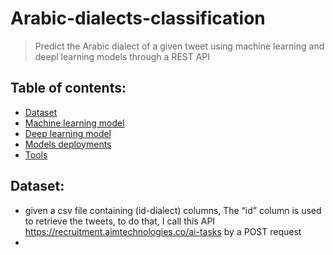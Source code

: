 # Arabic-dialects-classification
> Predict the Arabic dialect of a given tweet using machine learning and deepl learning models through a REST API
## Table of contents:
* [Dataset](#Dataset)
* [Machine learning model](#machine-learning-model)
* [Deep learning model](#Deep-learning-model)
* [Models deployments](#Models-deployment)
* [Tools](#Tools)


## Dataset:
- given a csv file containing (id-dialect) columns, The “id” column is used to retrieve the tweets, to do that, I call this API  https://recruitment.aimtechnologies.co/ai-tasks by a POST request
-
